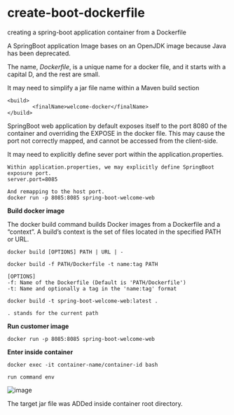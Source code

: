 # create-boot-dockerfile

creating a spring-boot application container from a Dockerfile

A SpringBoot application Image bases on an OpenJDK image because Java has been deprecated. 

The name, _Dockerfile_, is a unique name for a docker file, and it starts with a capital D, and the rest are small. 

It may need to simplify a jar file name within a Maven build section 

````
<build>
		<finalName>welcome-docker</finalName>
</build>
````

SpringBoot web application by default exposes itself to the port 8080 of the container and overriding the EXPOSE in the docker file. This may cause the port not correctly mapped, and cannot be accessed from the client-side.

It may need to explicitly define sever port within the application.properties.  

````
Within application.properties, we may explicitly define SpringBoot exposure port. 
server.port=8085

And remapping to the host port.
docker run -p 8085:8085 spring-boot-welcome-web
````

**Build docker image**

The docker build command builds Docker images from a Dockerfile and a “context”. A build’s context is the set of files located in the specified PATH or URL. 

````
docker build [OPTIONS] PATH | URL | -

docker build -f PATH/Dockerfile -t name:tag PATH

[OPTIONS]
-f: Name of the Dockerfile (Default is 'PATH/Dockerfile')
-t: Name and optionally a tag in the 'name:tag' format

docker build -t spring-boot-welcome-web:latest .

. stands for the current path
````

**Run customer image**
````
docker run -p 8085:8085 spring-boot-welcome-web
````

**Enter inside container**

````
docker exec -it container-name/container-id bash

run command env 
````

![image](https://user-images.githubusercontent.com/17804600/125706054-5ac8cbae-88d0-4bba-ad39-abfce33ecc51.png)

The target jar file was ADDed inside container root directory. 


